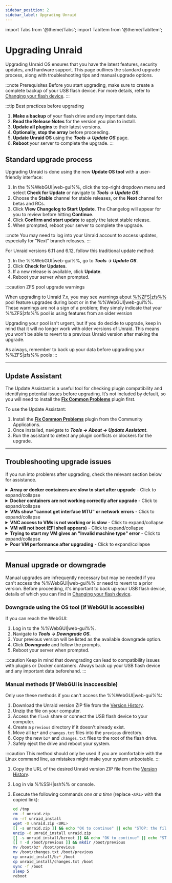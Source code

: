 ```yaml
---
sidebar_position: 2
sidebar_label: Upgrading Unraid
---
```


import Tabs from '@theme/Tabs';
import TabItem from '@theme/TabItem';

# Upgrading Unraid

Upgrading Unraid OS ensures that you have the latest features, security updates, and hardware support. This page outlines the standard upgrade process, along with troubleshooting tips and manual upgrade options.

:::note Prerequisites
Before you start upgrading, make sure to create a complete backup of your USB flash device. For more details, refer to [Changing your flash device](../maintain-and-update/changing-the-flash-device.md).
:::

:::tip Best practices before upgrading

1. **Make a backup** of your flash drive and any important data.
2. **Read the Release Notes** for the version you plan to install.
3. **Update all plugins** to their latest versions.
4. **Optionally, stop the array** before proceeding.
5. **Update Unraid OS** using the ***Tools → Update OS*** page.
6. **Reboot** your server to complete the upgrade.
:::

## Standard upgrade process

<Tabs>
  <TabItem value="Modern (2025)" label="Unraid 7.x and later" default>

Upgrading Unraid is done using the new **Update OS tool** with a user-friendly interface:

1. In the %%WebGUI|web-gui%%, click the top-right dropdown menu and select **Check for Update** or navigate to ***Tools → Update OS***.
2. Choose the **Stable** channel for stable releases, or the **Next** channel for betas and RCs.
3. Click **View Changelog to Start Update**. The Changelog will appear for you to review before hitting **Continue**.
4. Click **Confirm and start update** to apply the latest stable release.
5. When prompted, reboot your server to complete the upgrade.

:::note
You may need to log into your Unraid account to access updates, especially for "Next" branch releases.
:::

  </TabItem>
  <TabItem value="Legacy (6.11 to 6.12)" label="Unraid 6.11 to 6.12">

For Unraid versions 6.11 and 6.12, follow this traditional update method:

1. In the %%WebGUI|web-gui%%, go to ***Tools → Update OS***.
2. Click **Check for Updates**.
3. If a new release is available, click **Update**.
4. Reboot your server when prompted.

  </TabItem>
</Tabs>

:::caution ZFS pool upgrade warnings

When upgrading to Unraid 7.x, you may see warnings about [%%ZFS|zfs%%](../../advanced-configurations/optimize-storage/zfs-storage.md) pool feature upgrades during boot or in the %%WebGUI|web-gui%%. These warnings are not a sign of a problem; they simply indicate that your %%ZFS|zfs%% pool is using features from an older version

Upgrading your pool isn't urgent, but if you do decide to upgrade, keep in mind that it will no longer work with older versions of Unraid. This means you won't be able to revert to a previous Unraid version after making the upgrade.

As always, remember to back up your data before upgrading your %%ZFS|zfs%% pools
:::

---

## Update Assistant

The Update Assistant is a useful tool for checking plugin compatibility and identifying potential issues before upgrading. It’s not included by default, so you will need to install the [**Fix Common Problems**](https://unraid.net/community/apps/c/plugins?q=fix+common+problems#r) plugin first.

To use the Update Assistant:

1. Install the [**Fix Common Problems**](https://unraid.net/community/apps/c/plugins?q=fix+common+problems#r) plugin from the Community Applications.
2. Once installed, navigate to ***Tools → About → Update Assistant***.
3. Run the assistant to detect any plugin conflicts or blockers for the upgrade.

---

## Troubleshooting upgrade issues

If you run into problems after upgrading, check the relevant section below for assistance.

<details>
<summary><strong>Array or docker containers are slow to start after upgrade</strong> - Click to expand/collapse</summary>

A one-time migration may be necessary for Docker containers after certain upgrades. This process can take time, especially if you have many images. Be patient during this process; performance should normalize after the initial start.
</details>

<details>
<summary><strong>Docker containers are not working correctly after upgrade</strong> - Click to expand/collapse</summary>

If you encounter errors like *"layers from manifest don't match image configuration,"* you may need to rebuild your Docker image file. Here’s how:

1. Go to ***Settings → Docker*** and stop the Docker service.
2. Check the box to delete the Docker image and click the delete button.
3. Restart Docker to recreate the image.
4. Navigate to the **Docker** tab and click **Add Container**.
5. Select your previous templates (those prefixed with "my-") from the drop-down and click **Apply** for each container.

Repeat this for all containers. No need to reconfigure; your app settings will be preserved.

</details>

<details>
<summary><strong>VMs show "cannot get interface MTU" or network errors</strong> - Click to expand/collapse</summary>

If you've used a custom bridge name for %%VM|vm%% networking, update all %%VMs|vm%% to use the default `br0` bridge by following these steps:

1. Go to the **VMs** tab and edit each %%VM|vm%% (make sure to enable **Advanced View**).
2. Set the network bridge to `br0` and click **Apply**.
3. Navigate to ***Settings → VM Manager*** (in **Advanced View**) and set the default bridge to `br0`.

</details>

<details>
<summary><strong>VNC access to VMs is not working or is slow</strong> - Click to expand/collapse</summary>

For older %%VMs|vm%%, you may need to update the %%VNC|vnc-session%% video driver:

1. Edit the %%VM|vm%% from the **VMs** tab (select **Advanced View**).
2. Set the **%%VNC|vnc-session%% Video Driver** to **QXL** (recommended). Try **Cirrus** or **vmvga** if you have limited success with QXL.
3. Click **Apply** to save the changes.

</details>

<details>
<summary><strong>VM will not boot (EFI shell appears)</strong> - Click to expand/collapse</summary>

If you have %%OVMF|ovmf%%-based %%VMs|vm%% created in older Unraid versions, you might encounter an EFI shell. You can boot the %%VM|vm%% by entering the following commands:

1. Type `fs0:`.
2. Then type `cd efi/boot`.
3. Finally, type `bootx64.efi`.

If `fs0:` doesn't work, you can try `fs1:` instead. If you continue to have issues, please visit the [Unraid forums](https://forums.unraid.net/) for assistance.
</details>

<details>
<summary><strong>Trying to start my VM gives an "Invalid machine type" error</strong> - Click to expand/collapse</summary>

To resolve this, edit the %%VM|vm%% in the %%WebGUI|web-gui%% and click **Apply** without making any changes. This action will update the machine type to the latest supported version.
</details>

<details>
<summary><strong>Poor VM performance after upgrading</strong> - Click to expand/collapse</summary>

If your %%VM|vm%% is slow after an upgrade, go to the %%VM|vm%% settings (in **Advanced View**) and update the **Machine** type version to the latest revision (e.g., change from `i440fx-2.5` to `i440fx-2.7`). Make sure not to change the prefix (for example, don't switch from `i440fx` to `Q35`).
</details>

---

## Manual upgrade or downgrade

Manual upgrades are infrequently necessary but may be needed if you can't access the %%WebGUI|web-gui%% or need to revert to a prior version. Before proceeding, it's important to back up your USB flash device, details of which you can find in [Changing your flash device](../maintain-and-update/changing-the-flash-device.md).

### Downgrade using the OS tool (if WebGUI is accessible)

If you can reach the WebGUI:

1. Log in to the %%WebGUI|web-gui%%.
2. Navigate to ***Tools → Downgrade OS***.
3. Your previous version will be listed as the available downgrade option.
4. Click **Downgrade** and follow the prompts.
5. Reboot your server when prompted.

:::caution
Keep in mind that downgrading can lead to compatibility issues with plugins or Docker containers. Always back up your USB flash device and any important data beforehand.
:::

### Manual methods (if WebGUI is inaccessible)

Only use these methods if you can't access the %%WebGUI|web-gui%%:

<Tabs>
  <TabItem value="Simplest method" label="Simplest method">

1. Download the Unraid version ZIP file from the [Version History](../../download_list.mdx).
2. Unzip the file on your computer.
3. Access the `flash` share or connect the USB flash device to your computer.
4. Create a `previous` directory if it doesn't already exist.
5. Move all `bz*` and `changes.txt` files into the `previous` directory.
6. Copy the new `bz*` and `changes.txt` files to the root of the flash drive.
7. Safely eject the drive and reboot your system.

  </TabItem>
  <TabItem value="Command line method" label="Command line method">

:::caution
This method should only be used if you are comfortable with the Linux command line, as mistakes might make your system unbootable.
:::

1. Copy the URL of the desired Unraid version ZIP file from the [Version History](../../download_list.mdx).
2. Log in via %%SSH|ssh%% or console.
3. Execute the following commands *one at a time* (replace `<URL>` with the copied link):

    ```bash
    cd /tmp
    rm -f unraid.zip
    rm -rf unraid_install
    wget -O unraid.zip <URL>
    [[ -s unraid.zip ]] && echo "OK to continue" || echo "STOP: the file was not downloaded"
    unzip -d unraid_install unraid.zip
    [[ -s unraid_install/bzroot ]] && echo "OK to continue" || echo "STOP: the file was not extracted properly"
    [[ ! -d /boot/previous ]] && mkdir /boot/previous
    mv /boot/bz* /boot/previous
    mv /boot/changes.txt /boot/previous
    cp unraid_install/bz* /boot
    cp unraid_install/changes.txt /boot
    sync -f /boot
    sleep 5
    reboot
    ```

  </TabItem>
</Tabs>
